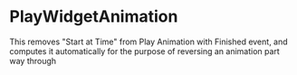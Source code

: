 # PlayWidgetAnimation
This removes "Start at Time" from Play Animation with Finished event, and computes it automatically for the purpose of reversing an animation part way through